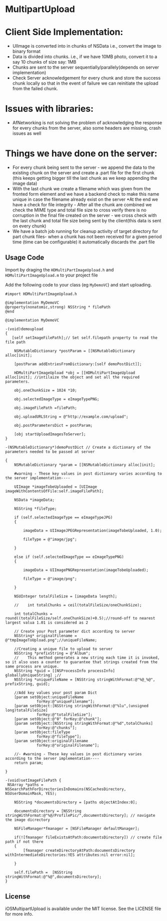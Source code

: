 MultipartUpload
=================

Client Side Implementation:
============================

* UIImage is converted into in chunks of NSData i.e., convert the image to binary format
* Data is divided into chunks. i.e., if we have 10MB photo, convert it to a say 10 chunks of size say: 1MB
* Chunks are sent to the server sequentially/parallely(depends on server implementation)
* Check Server acknowledgement for every chunk and store the success chunk locally so that in the event of failure we can reinitiate the upload from the failed chunk.

Issues with libraries:
======================
* AfNetworking is not solving the problem of acknowledging the response for every chunks from the server, also some headers are missing, crash issues as well

Things we have done on the server:
===================================
* For every chunk being sent to the server - we append the data to the existing chunk on the server and create a <filename>.part file for the first chunk (this keeps getting bigger till the last chunk as we keep appending the image data)
* With the last chunk we create a filename which was given from the fronted form element and we have a backend check to make this name unique in case the filename already exist on the server
*At the end we have a check for file integrity - After all the chunk are combined we check the MIME type and total file size to cross verify there is no corruption in the final file created on the server - we cross check with the last chunk and total file size being sent by the client(this data is sent on every chunk)
* We have a batch job running for cleanup activity of target directory for part chunk files- when a chunk has not been received for a given period time (time can be configurable) it automatically discards the <filename>.part file
 
 ## Usage Code

 Import by draging the
 `HDMultiPartImageUpload.h` and `HDMultiPartImageUpload.m`
 to your project file
 
 Add the following code to your class (eg `MyDemoVC`) and start uploading.

``` 
#import HDMultiPartImageUpload.h 

@implementation MyDemoVC
@property(nonatomic,strong) NSString * filePath
@end 

@implementation MyDemoVC 
 
-(void)demoupload 
{
   [self setImageFilePath];// Set self.filepath property to read the file path
    
    NSMutableDictionary *postParam = [[NSMutableDictionary alloc]init];
    
    [postParam addEntriesFromDictionary:[self demoPostDict]];
    
    HDMultiPartImageUpload *obj = [[HDMultiPartImageUpload alloc]init]; //intilaize the object and set all the required parameters.
    
    obj.oneChunkSize = 1024 *10;
    
    obj.selectedImageType = eImageTypePNG;
    
    obj.imageFilePath =filePath;
    
    obj.uploadURLString = @"http://example.com/upload";
    
    obj.postParametersDict = postParam;
    
    [obj startUploadImagesToServer];
}

-(NSMutableDictionary*)demoPostDict // Create a dictionary of the parameters needed to be passed at server

{
    NSMutableDictionary *param = [[NSMutableDictionary alloc]init];
    
    #warning - These key values in post dictionary varies according to the server implementation----
    
    UIImage *imageTobeUploaded = [UIImage imageWithContentsOfFile:self.imageFilePath];
    
    NSData *imageData;
    
    NSString *fileType;
    
    if (self.selectedImageType == eImageTypeJPG)
    {
        
        imageData = UIImageJPEGRepresentation(imageTobeUploaded, 1.0);
        
        fileType = @"image/jpg";
        
    }
    
    else if (self.selectedImageType == eImageTypePNG) 
    {
        
        imageData = UIImagePNGRepresentation(imageTobeUploaded);
        
        fileType = @"image/png";
        
    }
    
    NSUInteger totalFileSize = [imageData length];
    
    //    int totalChunks = ceil(totalFileSize/oneChunkSize);
    
    int totalChunks = round((totalFileSize/self.oneChunkSize)+0.5);//round-off to nearest  largest valua 1.01 is considered as 2
    
    // Create your Post parameter dict according to server
    NSString* originalFilename = @"tmpImageToUpload.png";//uniqueFileName;
    
    //Creating a unique file to upload to server
    NSString *prefixString = @"Album";
    //    This method generates a new string each time it is invoked, so it also uses a counter to guarantee that strings created from the same process are unique.
    NSString *guid = [[NSProcessInfo processInfo] globallyUniqueString] ;//
    NSString *uniqueFileName = [NSString stringWithFormat:@"%@_%@", prefixString, guid];
    
    //Add key values your post param Dict
    [param setObject:uniqueFileName
              forKey:@"uniqueFilename"];
    [param setObject:[NSString stringWithFormat:@"%lu",(unsigned long)totalFileSize]
              forKey:@"totalFileSize"];
    [param setObject:@"0" forKey:@"chunk"];
    [param setObject:[NSString stringWithFormat:@"%d",totalChunks]
              forKey:@"chunks"];
    [param setObject:fileType
              forKey:@"fileType"];
    [param setObject:originalFilename
              forKey:@"originalFilename"];
    
    //- #warning - These key values in post dictionary varies according to the server implementation----
    return param;
    
}

-(void)setImageFilePath {
 NSArray *paths = NSSearchPathForDirectoriesInDomains(NSCachesDirectory, NSUserDomainMask, YES);
    
    NSString *documentsDirectory = [paths objectAtIndex:0]; 
    
    documentsDirectory = [NSString stringWithFormat:@"%@/ProfilePic/",documentsDirectory]; // navigate the image dicrectory
    
    NSFileManager*fmanager = [NSFileManager defaultManager]; 
    
    if(![fmanager fileExistsAtPath:documentsDirectory]) // create file path if not there
    {
        [fmanager createDirectoryAtPath:documentsDirectory withIntermediateDirectories:YES attributes:nil error:nil];
        
    }
    
    self.filePath =  [NSString stringWithFormat:@"%@",documentsDirectory];
}

```



## License
iOSMultipartUpload is available under the MIT license. See the LICENSE file for more info.

